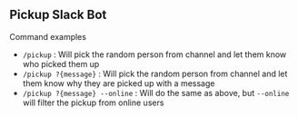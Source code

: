 ## Pickup Slack Bot

Command examples

- `/pickup` : Will pick the random person from channel and let them know who picked them up
- `/pickup ?{message}` : Will pick the random person from channel and let them know why they are picked up with a message
- `/pickup ?{message} --online` : Will do the same as above, but `--online` will filter the pickup from online users
